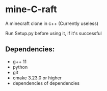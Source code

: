 # mine-C-raft
A minecraft clone in c++ (Currently useless)

Run Setup.py before using it, if it's successful

## Dependencies:
- g++ 11
- python
- git
- cmake 3.23.0 or higher
- dependencies of dependencies